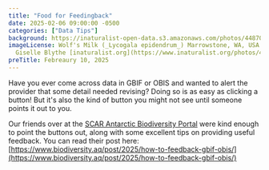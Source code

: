 ```yaml
---
title: "Food for Feedingback" 
date: 2025-02-06 09:00:00 -0500 
categories: ["Data Tips"] 
background: https://inaturalist-open-data.s3.amazonaws.com/photos/448708902/original.jpeg
imageLicense: Wolf's Milk (_Lycogala epidendrum_) Marrowstone, WA, USA. by
  Giselle Blythe [inaturalist.org](https://www.inaturalist.org/photos/448708902), [CC0](https://creativecommons.org/publicdomain/zero/1.0/)
preTitle: Febreaury 10, 2025
---
```


Have you ever come across data in GBIF or OBIS and wanted to alert the provider that some detail needed revising? Doing so is as easy as clicking a button! But it's also the kind of button you might not see until someone points it out to you. 

Our friends over at the [SCAR Antarctic Biodiversity Portal](https://www.biodiversity.aq/) were kind enough to point the buttons out, along with some excellent tips on providing useful feedback.  You can read their post here: [https://www.biodiversity.aq/post/2025/how-to-feedback-gbif-obis/](https://www.biodiversity.aq/post/2025/how-to-feedback-gbif-obis/)